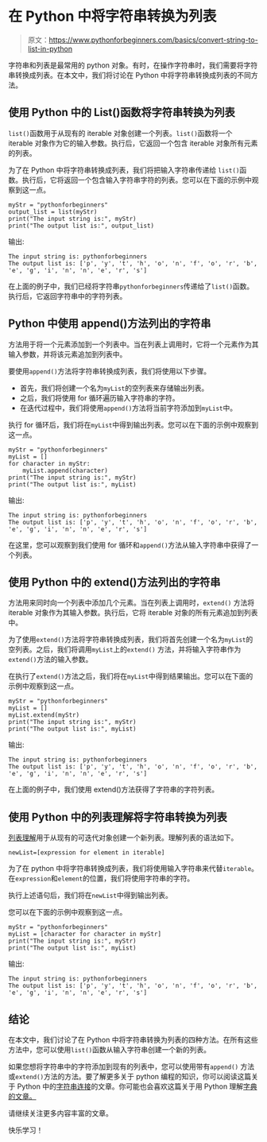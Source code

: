 # 在 Python 中将字符串转换为列表

> 原文：<https://www.pythonforbeginners.com/basics/convert-string-to-list-in-python>

字符串和列表是最常用的 python 对象。有时，在操作字符串时，我们需要将字符串转换成列表。在本文中，我们将讨论在 Python 中将字符串转换成列表的不同方法。

## 使用 Python 中的 List()函数将字符串转换为列表

`list()`函数用于从现有的 iterable 对象创建一个列表。`list()`函数将一个 iterable 对象作为它的输入参数。执行后，它返回一个包含 iterable 对象所有元素的列表。

为了在 Python 中将字符串转换成列表，我们将把输入字符串传递给 `list()`函数。执行后，它将返回一个包含输入字符串字符的列表。您可以在下面的示例中观察到这一点。

```
myStr = "pythonforbeginners"
output_list = list(myStr)
print("The input string is:", myStr)
print("The output list is:", output_list)
```

输出:

```
The input string is: pythonforbeginners
The output list is: ['p', 'y', 't', 'h', 'o', 'n', 'f', 'o', 'r', 'b', 'e', 'g', 'i', 'n', 'n', 'e', 'r', 's']
```

在上面的例子中，我们已经将字符串`pythonforbeginners`传递给了`list()`函数。执行后，它返回字符串中的字符列表。

## Python 中使用 append()方法列出的字符串

方法用于将一个元素添加到一个列表中。当在列表上调用时，它将一个元素作为其输入参数，并将该元素追加到列表中。

要使用`append()`方法将字符串转换成列表，我们将使用以下步骤。

*   首先，我们将创建一个名为`myList`的空列表来存储输出列表。
*   之后，我们将使用 for 循环遍历输入字符串的字符。
*   在迭代过程中，我们将使用`append()`方法将当前字符添加到`myList`中。

执行 for 循环后，我们将在`myList`中得到输出列表。您可以在下面的示例中观察到这一点。

```
myStr = "pythonforbeginners"
myList = []
for character in myStr:
    myList.append(character)
print("The input string is:", myStr)
print("The output list is:", myList)
```

输出:

```
The input string is: pythonforbeginners
The output list is: ['p', 'y', 't', 'h', 'o', 'n', 'f', 'o', 'r', 'b', 'e', 'g', 'i', 'n', 'n', 'e', 'r', 's']
```

在这里，您可以观察到我们使用 for 循环和`append()`方法从输入字符串中获得了一个列表。

## 使用 Python 中的 extend()方法列出的字符串

方法用来同时向一个列表中添加几个元素。当在列表上调用时，`extend()` 方法将 iterable 对象作为其输入参数。执行后，它将 iterable 对象的所有元素追加到列表中。

为了使用`extend()`方法将字符串转换成列表，我们将首先创建一个名为`myList`的空列表。之后，我们将调用`myList`上的`extend()` 方法，并将输入字符串作为`extend()`方法的输入参数。

在执行了`extend()`方法之后，我们将在`myList`中得到结果输出。您可以在下面的示例中观察到这一点。

```
myStr = "pythonforbeginners"
myList = []
myList.extend(myStr)
print("The input string is:", myStr)
print("The output list is:", myList)
```

输出:

```
The input string is: pythonforbeginners
The output list is: ['p', 'y', 't', 'h', 'o', 'n', 'f', 'o', 'r', 'b', 'e', 'g', 'i', 'n', 'n', 'e', 'r', 's']
```

在上面的例子中，我们使用 extend()方法获得了字符串的字符列表。

## 使用 Python 中的列表理解将字符串转换为列表

[列表理解](https://www.pythonforbeginners.com/basics/list-comprehensions-in-python)用于从现有的可迭代对象创建一个新列表。理解列表的语法如下。

```
newList=[expression for element in iterable]
```

为了在 python 中将字符串转换成列表，我们将使用输入字符串来代替`iterable`。在`expression`和`element`的位置，我们将使用字符串的字符。

执行上述语句后，我们将在`newList`中得到输出列表。

您可以在下面的示例中观察到这一点。

```
myStr = "pythonforbeginners"
myList = [character for character in myStr]
print("The input string is:", myStr)
print("The output list is:", myList)
```

输出:

```
The input string is: pythonforbeginners
The output list is: ['p', 'y', 't', 'h', 'o', 'n', 'f', 'o', 'r', 'b', 'e', 'g', 'i', 'n', 'n', 'e', 'r', 's']
```

## 结论

在本文中，我们讨论了在 Python 中将字符串转换为列表的四种方法。在所有这些方法中，您可以使用`list()`函数从输入字符串创建一个新的列表。

如果您想将字符串中的字符添加到现有的列表中，您可以使用带有`append()` 方法或`extend()`方法的方法。要了解更多关于 python 编程的知识，你可以阅读这篇关于 Python 中的[字符串连接](https://www.pythonforbeginners.com/concatenation/string-concatenation-and-formatting-in-python)的文章。你可能也会喜欢这篇关于用 Python 理解[字典的文章。](https://www.pythonforbeginners.com/dictionary/dictionary-comprehension-in-python)

请继续关注更多内容丰富的文章。

快乐学习！